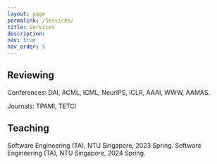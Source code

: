 ```yaml
---
layout: page
permalink: /Services/
title: Services
description:
nav: true
nav_order: 5
---
```

<!-- 
For now, this page is assumed to be a static description of your courses. You can convert it to a collection similar to `_projects/` so that you can have a dedicated page for each course.

Organize your courses by years, topics, or universities, however you like! -->

## Reviewing
Conferences: DAI, ACML, ICML, NeurIPS, ICLR, AAAI, WWW, AAMAS.

Journals: TPAMI, TETCI

## Teaching

Software Engineering (TA), NTU Singapore, 2023 Spring.
Software Engineering (TA), NTU Singapore, 2024 Spring.